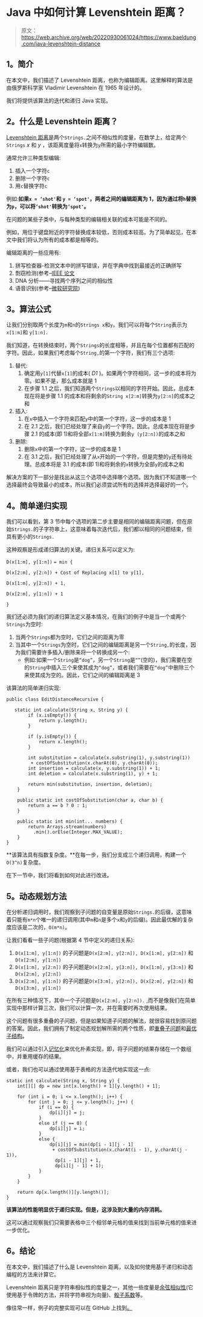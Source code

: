 # Java 中如何计算 Levenshtein 距离？

> 原文：<https://web.archive.org/web/20220930061024/https://www.baeldung.com/java-levenshtein-distance>

## 1。简介

在本文中，我们描述了 Levenshtein 距离，也称为编辑距离。这里解释的算法是由俄罗斯科学家 Vladimir Levenshtein 在 1965 年设计的。

我们将提供该算法的迭代和递归 Java 实现。

## 2。什么是 Levenshtein 距离？

[Levenshtein 距离](/web/20220626104153/https://www.baeldung.com/cs/levenshtein-distance-computation)是两个`Strings.`之间不相似性的度量，在数学上，给定两个`Strings` *x* 和 *y* ，该距离度量将`x`转换为`y`所需的最小字符编辑数。

通常允许三种类型编辑:

1.  插入一个字符`c`
2.  删除一个字符`c`
3.  用`c`替换字符`c`

例如:**如果`x = ‘shot'`和 `y = ‘spot'`，两者之间的编辑距离为 1，因为通过将`h`替换为`p`，可以将`‘shot'`转换为`‘spot'`。**

在问题的某些子类中，与每种类型的编辑相关联的成本可能是不同的。

例如，用位于键盘附近的字符替换成本较低，否则成本较高。为了简单起见，在本文中我们将认为所有的成本都是相等的。

编辑距离的一些应用有:

1.  拼写检查器-检测文本中的拼写错误，并在字典中找到最接近的正确拼写
2.  剽窃检测(参考–[IEEE 论文](https://web.archive.org/web/20220626104153/http://ieeexplore.ieee.org/document/4603758/)
3.  DNA 分析——寻找两个序列之间的相似性
4.  语音识别(参考–[微软研究院](https://web.archive.org/web/20220626104153/https://www.microsoft.com/en-us/research/publication/context-dependent-phonetic-string-edit-distance-for-automatic-speech-recognition/))

## 3。算法公式

让我们分别取两个长度为`m`和`n`的`Strings x`和`y`。我们可以将每个`String`表示为`x[1:m]`和 `y[1:n].`

我们知道，在转换结束时，两个`Strings`的长度相等，并且在每个位置都有匹配的字符。因此，如果我们考虑每个`String,`的第一个字符，我们有三个选项:

1.  替代:
    1.  确定用`y[1]`代替`x[1]`的成本( *D1* )。如果两个字符相同，这一步的成本将为零。如果不是，那么成本就是 1
    2.  在步骤 1.1 之后，我们知道两个`Strings`以相同的字符开始。因此，总成本现在将是步骤 1.1 的成本和将剩余的`String x[2:m]`转换为`y[2:n]`的成本之和
2.  插入:
    1.  在`x`中插入一个字符来匹配`y`中的第一个字符，这一步的成本是 1
    2.  在 2.1 之后，我们已经处理了来自`y`的一个字符。因此，总成本现在将是步骤 2.1 的成本(即 1)和将全部`x[1:m]`转换为剩余`y (y[2:n])`的成本之和
3.  删除:
    1.  删除`x`中的第一个字符，这一步的成本是 1
    2.  在 3.1 之后，我们已经处理了从`x`开始的一个字符，但是完整的`y`还有待处理。总成本将是 3.1 的成本(即 1)和将剩余的`x`转换为全部`y`的成本之和

解决方案的下一部分是找出从这三个选项中选择哪个选项。因为我们不知道哪一个选择最终会导致最小的成本，所以我们必须尝试所有的选择并选择最好的一个。

## 4。简单递归实现

我们可以看到，第 3 节中每个选项的第二步主要是相同的编辑距离问题，但在原始`Strings.`的子字符串上，这意味着每次迭代后，我们都以相同的问题结束，但具有更小的`Strings.`

这种观察是形成递归算法的关键。递归关系可以定义为:

`D(x[1:m], y[1:n])` `= min {`

`D(x[2:m], y[2:n]) + Cost of Replacing x[1] to y[1],`

`D(x[1:m], y[2:n]) + 1,`

`D(x[2:m], y[1:n]) + 1`

`}`

我们还必须为我们的递归算法定义基本情况，在我们的例子中是当一个或两个`Strings`为空时:

1.  当两个`Strings`都为空时，它们之间的距离为零
2.  当其中一个`Strings`为空时，它们之间的编辑距离是另一个`String,`的长度，因为我们需要许多插入/删除来将一个转换成另一个:
    *   例如:如果一个`String`是`“dog”`，另一个`String`是`“”`(空的)，我们需要在空的`String`中插入三个来使其成为`“dog”`，或者我们需要在`“dog”`中删除三个来使其成为空的。因此，它们之间的编辑距离是 3

该算法的简单递归实现:

```
public class EditDistanceRecursive {

   static int calculate(String x, String y) {
        if (x.isEmpty()) {
            return y.length();
        }

        if (y.isEmpty()) {
            return x.length();
        } 

        int substitution = calculate(x.substring(1), y.substring(1)) 
         + costOfSubstitution(x.charAt(0), y.charAt(0));
        int insertion = calculate(x, y.substring(1)) + 1;
        int deletion = calculate(x.substring(1), y) + 1;

        return min(substitution, insertion, deletion);
    }

    public static int costOfSubstitution(char a, char b) {
        return a == b ? 0 : 1;
    }

    public static int min(int... numbers) {
        return Arrays.stream(numbers)
          .min().orElse(Integer.MAX_VALUE);
    }
}
```

**该算法具有指数复杂度。**在每一步，我们分支成三个递归调用，构建一个`O(3^n)`复杂度。

在下一节中，我们将看到如何对此进行改进。

## 5。动态规划方法

在分析递归调用时，我们观察到子问题的自变量是原始`Strings.`的后缀，这意味着只能有`m*n`个唯一的递归调用(其中`m`和`n`是多个`x`和`y`的后缀)。因此最优解的复杂度应该是二次的，`O(m*n)`。

让我们看看一些子问题(根据第 4 节中定义的递归关系):

1.  `D(x[1:m], y[1:n])` 的子问题是`D(x[2:m], y[2:n]), D(x[1:m], y[2:n])` 和`D(x[2:m], y[1:n])`
2.  `D(x[1:m], y[2:n])` 的子问题是`D(x[2:m], y[3:n]), D(x[1:m], y[3:n])` 和`D(x[2:m], y[2:n])`
3.  `D(x[2:m], y[1:n])` 的子问题是`D(x[3:m], y[2:n]), D(x[2:m], y[2:n])` 和`D(x[3:m], y[1:n])`

在所有三种情况下，其中一个子问题是`D(x[2:m], y[2:n]).` ,而不是像我们在简单实现中那样计算三次，我们可以计算一次，并在需要时再次使用结果。

这个问题有很多重叠的子问题，但是如果知道子问题的解法，就很容易找到原问题的答案。因此，我们拥有了制定动态规划解所需的两个性质，即[重叠子问题](https://web.archive.org/web/20220626104153/https://en.wikipedia.org/wiki/Overlapping_subproblems)和[最优子结构](https://web.archive.org/web/20220626104153/https://en.wikipedia.org/wiki/Optimal_substructure)。

我们可以通过引入[记忆化](https://web.archive.org/web/20220626104153/https://en.wikipedia.org/wiki/Memoization)来优化朴素实现，即，将子问题的结果存储在一个数组中，并重用缓存的结果。

或者，我们也可以通过使用基于表格的方法迭代地实现这一点:

```
static int calculate(String x, String y) {
    int[][] dp = new int[x.length() + 1][y.length() + 1];

    for (int i = 0; i <= x.length(); i++) {
        for (int j = 0; j <= y.length(); j++) {
            if (i == 0) {
                dp[i][j] = j;
            }
            else if (j == 0) {
                dp[i][j] = i;
            }
            else {
                dp[i][j] = min(dp[i - 1][j - 1] 
                 + costOfSubstitution(x.charAt(i - 1), y.charAt(j - 1)), 
                  dp[i - 1][j] + 1, 
                  dp[i][j - 1] + 1);
            }
        }
    }

    return dp[x.length()][y.length()];
} 
```

**该算法的性能明显优于递归实现。但是，这涉及到大量的内存消耗。**

这可以通过观察我们只需要表格中三个相邻单元格的值来找到当前单元格的值来进一步优化。

## 6。结论

在本文中，我们描述了什么是 Levenshtein 距离，以及如何使用基于递归和动态编程的方法来计算它。

Levenshtein 距离只是字符串相似性的度量之一，其他一些度量是[余弦相似性](https://web.archive.org/web/20220626104153/https://en.wikipedia.org/wiki/Cosine_similarity)(它使用基于令牌的方法，并将字符串视为向量)、[骰子系数](https://web.archive.org/web/20220626104153/https://en.wikipedia.org/wiki/S%C3%B8rensen%E2%80%93Dice_coefficient)等。

像往常一样，例子的完整实现可以在 GitHub 上找到[。](https://web.archive.org/web/20220626104153/https://github.com/eugenp/tutorials/tree/master/algorithms-modules/algorithms-miscellaneous-1)